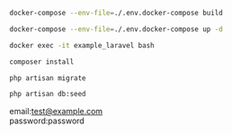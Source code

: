 ```sh
docker-compose --env-file=./.env.docker-compose build
```

```sh
docker-compose --env-file=./.env.docker-compose up -d
```

```sh
docker exec -it example_laravel bash
```

```sh
composer install
```

```sh
php artisan migrate
```

```sh
php artisan db:seed
```

email:test@example.com<br>
password:password
